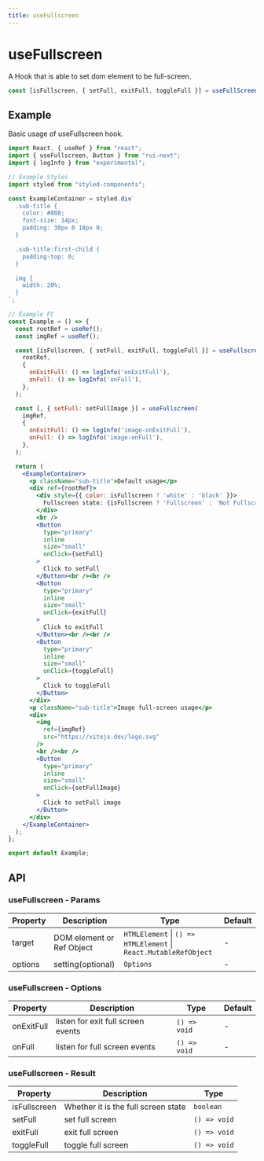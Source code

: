 ```yaml
---
title: useFullscreen
---
```


# useFullscreen

A Hook that is able to set dom element to be full-screen.

```ts
const [isFullscreen, { setFull, exitFull, toggleFull }] = useFullScreen(target, options?:Options);
```

## Example

Basic usage of useFullscreen hook.

```jsx live=local
import React, { useRef } from "react";
import { useFullscreen, Button } from "rui-next";
import { logInfo } from "experimental";

// Example Styles
import styled from "styled-components";

const ExampleContainer = styled.div`
  .sub-title {
    color: #888;
    font-size: 14px;
    padding: 30px 0 18px 0;
  }

  .sub-title:first-child {
    padding-top: 0;
  }

  img {
    width: 20%;
  }
`;

// Example FC
const Example = () => {
  const rootRef = useRef();
  const imgRef = useRef();

  const [isFullscreen, { setFull, exitFull, toggleFull }] = useFullscreen(
    rootRef,
    {
      onExitFull: () => logInfo('onExitFull'),
      onFull: () => logInfo('onFull'),
    },
  );

  const [, { setFull: setFullImage }] = useFullscreen(
    imgRef,
    {
      onExitFull: () => logInfo('image-onExitFull'),
      onFull: () => logInfo('image-onFull'),
    },
  );

  return (
    <ExampleContainer>
      <p className="sub-title">Default usage</p>
      <div ref={rootRef}>
        <div style={{ color: isFullscreen ? 'white' : 'black' }}>
          Fullscreen state: {isFullscreen ? 'Fullscreen' : 'Not Fullscreen'}
        </div>
        <br />
        <Button
          type="primary"
          inline
          size="small"
          onClick={setFull}
        >
          Click to setFull
        </Button><br /><br />
        <Button
          type="primary"
          inline
          size="small"
          onClick={exitFull}
        >
          Click to exitFull
        </Button><br /><br />
        <Button
          type="primary"
          inline
          size="small"
          onClick={toggleFull}
        >
          Click to toggleFull
        </Button>
      </div>
      <p className="sub-title">Image full-screen usage</p>
      <div>
        <img
          ref={imgRef}
          src="https://vitejs.dev/logo.svg"
        />
        <br /><br />
        <Button
          type="primary"
          inline
          size="small"
          onClick={setFullImage}
        >
          Click to setFull image
        </Button>
      </div>
    </ExampleContainer>
  );
};

export default Example;
```

## API

### useFullscreen - Params

| Property | Description               | Type                                                             | Default |
| -------- | ------------------------- | ---------------------------------------------------------------- | ------- |
| target   | DOM element or Ref Object | `HTMLElement` \| `() => HTMLElement` \| `React.MutableRefObject` | - |
| options  | setting(optional)         | `Options`                                                        | - |

### useFullscreen - Options

| Property   | Description                        | Type         | Default |
| ---------- | ---------------------------------- | ------------ | ------- |
| onExitFull | listen for exit full screen events | `() => void` | - |
| onFull     | listen for full screen events      | `() => void` | - |

### useFullscreen - Result

| Property     | Description        | Type         |
| ------------ | ------------------ | ------------ |
| isFullscreen | Whether it is the full screen state | `boolean` |
| setFull      | set full screen    | `() => void` |
| exitFull     | exit full screen   | `() => void` |
| toggleFull   | toggle full screen | `() => void` |
